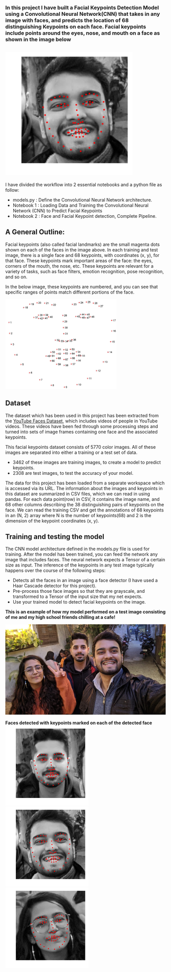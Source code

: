 ### In this project I have built a Facial Keypoints Detection Model using a Convolutional Neural Network(CNN) that takes in any image with faces, and predicts the location of 68 distinguishing Keypoints on each face. Facial keypoints include points around the eyes, nose, and mouth on a face as shown in the image below



## <img src="images/pranay%20detected.png" alt="This is my face" width=400>

I have divided the workflow into 2 essential notebooks and a python file as follow:

* models.py : Define the Convolutional Neural Network architecture.
* Notebook 1 : Loading Data and Training the Convolutional Neural Network (CNN) to Predict Facial Keypoints
* Notebook 2 : Face and Facial Keypoint detection, Complete Pipeline.

## A General Outline:

Facial keypoints (also called facial landmarks) are the small magenta dots shown on each of the faces in the image above. In each training and test image, there is a single face and 68 keypoints, with coordinates (x, y), for that face. These keypoints mark important areas of the face: the eyes, corners of the mouth, the nose, etc. These keypoints are relevant for a variety of tasks, such as face filters, emotion recognition, pose recognition, and so on. 

In the below image, these keypoints are numbered, and you can see that specific ranges of points match different portions of the face.

<img src="images/keypoints%20numbered.jpg" width=350>

## Dataset

The dataset which has been used in this project has been extracted from the [YouTube Faces Dataset](https://www.cs.tau.ac.il/~wolf/ytfaces/), which includes videos of people in YouTube videos. These videos have been fed through some processing steps and turned into sets of image frames containing one face and the associated keypoints.

This facial keypoints dataset consists of 5770 color images. All of these images are separated into either a training or a test set of data.
* 3462 of these images are training images, to create a model to predict keypoints.
* 2308 are test images, to test the accuracy of your model.

The data for this project has been loaded from a separate workspace which is accessed via its URL. The information about the images and keypoints in this dataset are summarized in CSV files, which we can read in using pandas. For each data point(row) in CSV, it contains the image name, and 68 other columns describing the 38 distinguishing pairs of keypoints on the face. We can read the training CSV and get the annotations of 68 keypoints in an (N, 2) array where N is the number of keypoints(68) and 2 is the dimension of the keypoint coordinates (x, y).

## Training and testing the model

The CNN model architecture defined in the models.py file is used for training. After the model has been trained, you can feed the network any image that includes faces. The neural network expects a Tensor of a certain size as input. The inference of the keypoints in any test image typically happens over the course of the following steps:
* Detects all the faces in an image using a face detector (I have used a Haar Cascade detector for this project).
* Pre-process those face images so that they are grayscale, and transformed to a Tensor of the input size that my net expects.
* Use your trained model to detect facial keypoints on the image.


<b><p>This is an example of how my model performed on a test image consisting of me and my high school friends chilling at a cafe!<p></b>
<p><img src="images/my%20friends.jpg" alt="photo" width=600></p>
<b>Faces detected with keypoints marked on each of the detected face</b> <br>
<img src="images/rohit%20detected.png" alt="photo"> <img src="images/pranay%20detected.png" alt="photo"> <img src="images/shweta%20detected.png" alt="photo">
